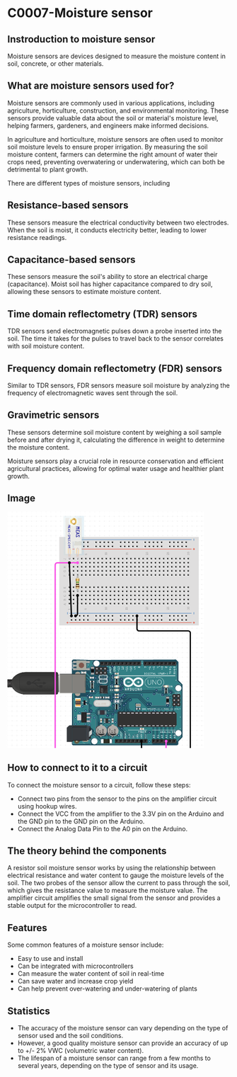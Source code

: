 # C0007-Moisture sensor

## Instroduction to moisture sensor

 Moisture sensors are devices designed to measure the moisture content in soil, concrete, or other materials. 
 
 ## What are moisture sensors used for?
Moisture sensors are commonly used in various applications, including agriculture, horticulture, construction, and environmental monitoring. These sensors provide valuable data about the soil or material's moisture level, helping farmers, gardeners, and engineers make informed decisions.

In agriculture and horticulture, moisture sensors are often used to monitor soil moisture levels to ensure proper irrigation. By measuring the soil moisture content, farmers can determine the right amount of water their crops need, preventing overwatering or underwatering, which can both be detrimental to plant growth.

There are different types of moisture sensors, including

## Resistance-based sensors
These sensors measure the electrical conductivity between two electrodes. When the soil is moist, it conducts electricity better, leading to lower resistance readings.

## Capacitance-based sensors
These sensors measure the soil's ability to store an electrical charge (capacitance). Moist soil has higher capacitance compared to dry soil, allowing these sensors to estimate moisture content.

## Time domain reflectometry (TDR) sensors
TDR sensors send electromagnetic pulses down a probe inserted into the soil. The time it takes for the pulses to travel back to the sensor correlates with soil moisture content.

## Frequency domain reflectometry (FDR) sensors
Similar to TDR sensors, FDR sensors measure soil moisture by analyzing the frequency of electromagnetic waves sent through the soil.

## Gravimetric sensors
These sensors determine soil moisture content by weighing a soil sample before and after drying it, calculating the difference in weight to determine the moisture content.

Moisture sensors play a crucial role in resource conservation and efficient agricultural practices, allowing for optimal water usage and healthier plant growth.

## Image

![IMG](IMG/IMG.png)

## How to connect to it to a circuit

To connect the moisture sensor to a circuit, follow these steps:

- Connect two pins from the sensor to the pins on the amplifier circuit using hookup wires.
- Connect the VCC from the amplifier to the 3.3V pin on the Arduino and the GND pin to the GND pin on the Arduino.
- Connect the Analog Data Pin to the A0 pin on the Arduino.

## The theory behind the components

A resistor soil moisture sensor works by using the relationship between electrical resistance and water content to gauge the moisture levels of the soil. The two probes of the sensor allow the current to pass through the soil, which gives the resistance value to measure the moisture value. The amplifier circuit amplifies the small signal from the sensor and provides a stable output for the microcontroller to read.

## Features

Some common features of a moisture sensor include:

- Easy to use and install
- Can be integrated with microcontrollers
- Can measure the water content of soil in real-time
- Can save water and increase crop yield
- Can help prevent over-watering and under-watering of plants

## Statistics

- The accuracy of the moisture sensor can vary depending on the type of sensor used and the soil conditions. 
- However, a good quality moisture sensor can provide an accuracy of up to +/- 2% VWC (volumetric water content). 
- The lifespan of a moisture sensor can range from a few months to several years, depending on the type of sensor and its usage.
